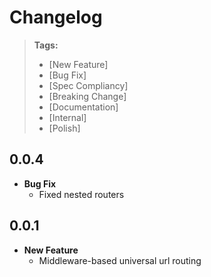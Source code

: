 # Changelog

> **Tags:**
> - [New Feature]
> - [Bug Fix]
> - [Spec Compliancy]
> - [Breaking Change]
> - [Documentation]
> - [Internal]
> - [Polish]

## 0.0.4

* **Bug Fix**
  * Fixed nested routers

## 0.0.1

* **New Feature**
  * Middleware-based universal url routing

